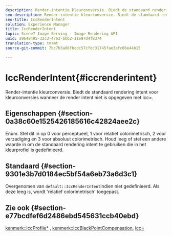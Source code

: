 ```yaml
---
description: Render-intentie kleurconversie. Biedt de standaard rendering intent voor kleurconversies wanneer de render intent niet is opgegeven met icc=.
seo-description: Render-intentie kleurconversie. Biedt de standaard rendering intent voor kleurconversies wanneer de render intent niet is opgegeven met icc=.
seo-title: IccRenderIntent
solution: Experience Manager
title: IccRenderIntent
topic: Scene7 Image Serving - Image Rendering API
uuid: a9648405-32c3-4762-bbb2-11e97d4f8374
translation-type: tm+mt
source-git-commit: 7bc7b3a86fbcdc57cfdc31745fae3afc06e44b15

---
```



# IccRenderIntent{#iccrenderintent}

Render-intentie kleurconversie. Biedt de standaard rendering intent voor kleurconversies wanneer de render intent niet is opgegeven met icc=.

## Eigenschappen {#section-0a38c60e1525426185616c42824aee2c}

Enum. Stel dit in op 0 voor perceptueel, 1 voor relatief colorimetrisch, 2 voor verzadiging en 3 voor absoluut colorimetrisch. Houd leeg of stel een andere waarde in om de standaard rendering intent te gebruiken die in het kleurprofiel is gedefinieerd.

## Standaard {#section-9301e3b7d0184ec5bf54a6eb73a6d3c1}

Overgenomen van `default::IccRenderIntent`indien niet gedefinieerd. Als deze leeg is, wordt &#39;relatief colorimetrisch&#39; toegepast.

## Zie ook {#section-e77bcdfef6d2486ebd545631ccb40ebd}

[kenmerk::IccProfile*](../../../../../ir-api/material-cat/image-rendering-api-ref/c-ir-material-catalog/c-ir-attributes-reference/r-ir-iccprofilecmyk.md#reference-55aead2d924847ffbd1be4c46add7127) , [kenmerk::IccBlackPointCompensation](../../../../../ir-api/material-cat/image-rendering-api-ref/c-ir-material-catalog/c-ir-attributes-reference/r-ir-iccblackpointcompensation.md#reference-d939b0cdf6564baaa88deb1059e3b7f0), [icc=](../../../../../ir-api/http-protocol/image-rendering-api-ref/c-ir-http-protocol-ref/c-ir-http-protocol-command-reference/r-ir-icc.md#reference-86a2fff3cef24982ad2063d977a16e06)
